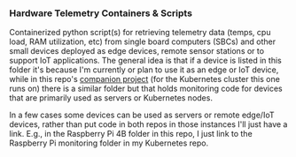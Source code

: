 ### Hardware Telemetry Containers & Scripts

Containerized python script(s) for retrieving telemetry data (temps, cpu load, RAM utilization, etc) from single board computers (SBCs) and other small devices deployed as edge devices, remote sensor stations or to support IoT applications. The general idea is that if a device is listed in this folder it's because I'm currently or plan to use it as an edge or IoT device, while in this repo's [companion project](https://github.com/MarkhamLee/kubernetes-k3s-data-and-IoT-platform) (for the Kubernetes cluster this one runs on) there is a similar folder but that holds monitoring code for devices that are primarily used as servers or Kubernetes nodes. 

In a few cases some devices can be used as servers or remote edge/IoT devices, rather than put code in both repos in those instances I'll just have a link. E.g., in the Raspberry Pi 4B folder in this repo, I just link to the Raspberry Pi monitoring folder in my Kubernetes repo. 
